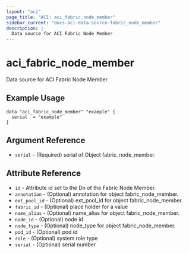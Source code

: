 ```yaml
---
layout: "aci"
page_title: "ACI: aci_fabric_node_member"
sidebar_current: "docs-aci-data-source-fabric_node_member"
description: |-
  Data source for ACI Fabric Node Member
---
```


# aci_fabric_node_member

Data source for ACI Fabric Node Member

## Example Usage

```hcl
data "aci_fabric_node_member" "example" {
  serial  = "example"
}
```

## Argument Reference

- `serial` - (Required) serial of Object fabric_node_member.

## Attribute Reference

- `id` - Attribute id set to the Dn of the Fabric Node Member.
- `annotation` - (Optional) annotation for object fabric_node_member.
- `ext_pool_id` - (Optional) ext_pool_id for object fabric_node_member.
- `fabric_id` - (Optional) place holder for a value
- `name_alias` - (Optional) name_alias for object fabric_node_member.
- `node_id` - (Optional) node id
- `node_type` - (Optional) node_type for object fabric_node_member.
- `pod_id` - (Optional) pod id
- `role` - (Optional) system role type
- `serial` - (Optional) serial number
